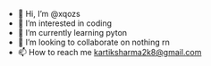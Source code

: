 - 👋 Hi, I’m @xqozs
- 👀 I’m interested in coding
- 🌱 I’m currently learning pyton
- 💞️ I’m looking to collaborate on nothing rn
- 📫 How to reach me kartiksharma2k8@gmail.com

<!---
xqozs/xqozs is a ✨ special ✨ repository because its `README.md` (this file) appears on your GitHub profile.
You can click the Preview link to take a look at your changes.
--->
